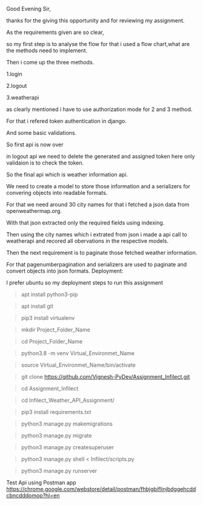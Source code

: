 Good Evening Sir,

thanks for the giving this opportunity and for reviewing my assignment.

As the requirements given are so clear,

so my  first step is to analyse the flow for that i used a flow chart,what are the methods need to implement.

Then i come up the three methods.

1.login

2.logout

3.weatherapi

as clearly mentioned i have to use authorization mode for 2 and 3 method.

For that i refered token authentication in django.

And some basic validations.

So first api is now over

in logout api we need to delete the generated and assigned token here only validaion is to check the token.

So the final api which is weather information api.

We need to create a model to store those information and a serializers for convering objects into readable formats.

For that we need around 30 city names for that i fetched a json data from openweathermap.org.

With that json extracted only the required fields using indexing.

Then using the city names which i extrated from json i made a api call to weatherapi and recored all   obervations in the respective models.

Then the next requirement is to paginate those fetched weather information.

For that pagenumberpagination and serializers are used to paginate and convert objects into json formats.
Deployment:

I prefer ubuntu so my deployment steps to run this assignment

>apt install python3-pip

>apt install git

>pip3 install virtualenv

>mkdir Project_Folder_Name

>cd Project_Folder_Name

>python3.8 -m venv Virtual_Environmet_Name

>source Virtual_Environmet_Name/bin/activate

>git clone https://github.com/Vignesh-PyDev/Assignment_Infilect.git

>cd Assignment_Infilect

>cd Infilect_Weather_API_Assignment/


>pip3 install requirements.txt

>python3 manage.py makemigrations

>python3 manage.py migrate

>python3 manage.py createsuperuser

>python3 manage.py shell < Infilect/scripts.py

>python3 manage.py runserver

Test Api using Postman app 
 https://chrome.google.com/webstore/detail/postman/fhbjgbiflinjbdggehcddcbncdddomop?hl=en
